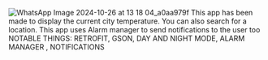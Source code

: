 ![WhatsApp Image 2024-10-26 at 13 18 04_a0aa979f](https://github.com/user-attachments/assets/a0a4ef5d-4e8c-4029-912d-fe7f5566688a)
This app has been made to display the current city temperature.
You can also search for a location.
This app uses Alarm manager to send notifications to the user too
NOTABLE THINGS:
RETROFIT,
GSON,
DAY AND NIGHT MODE,
ALARM MANAGER ,
NOTIFICATIONS
